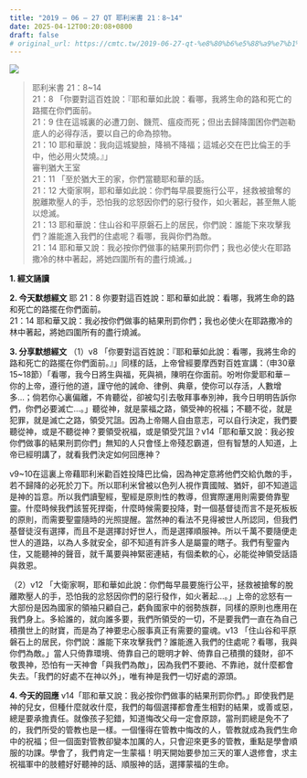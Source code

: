 ```yaml
---
title: "2019 – 06 – 27 QT 耶利米書 21：8~14"
date: 2025-04-12T00:20:08+0800
draft: false
# original_url: https://cmtc.tw/2019-06-27-qt-%e8%80%b6%e5%88%a9%e7%b1%b3%e6%9b%b8-21%ef%bc%9a814
---
```


![](/images/qt.jpg)
> 耶利米書 21：8\~14  
> 21：8 「你要對這百姓說：『耶和華如此說：看哪，我將生命的路和死亡的路擺在你們面前。  
> 21：9 住在這城裏的必遭刀劍、饑荒、瘟疫而死；但出去歸降圍困你們迦勒底人的必得存活，要以自己的命為掠物。  
> 21：10 耶和華說：我向這城變臉，降禍不降福；這城必交在巴比倫王的手中，他必用火焚燒。』」  
> 審判猶大王室  
> 21：11 「至於猶大王的家，你們當聽耶和華的話。  
> 21：12 大衛家啊，耶和華如此說：你們每早晨要施行公平，拯救被搶奪的脫離欺壓人的手，恐怕我的忿怒因你們的惡行發作，如火著起，甚至無人能以熄滅。  
> 21：13 耶和華說：住山谷和平原磐石上的居民，你們說：誰能下來攻擊我們？誰能進入我們的住處呢？看哪，我與你們為敵。  
> 21：14 耶和華又說：我必按你們做事的結果刑罰你們；我也必使火在耶路撒冷的林中著起，將她四圍所有的盡行燒滅。」

**1. 經文誦讀**

**2.  今天默想經文**
耶 21：8 你要對這百姓說：耶和華如此說：看哪，我將生命的路和死亡的路擺在你們面前。  
21：14 耶和華又說：我必按你們做事的結果刑罰你們；我也必使火在耶路撒冷的林中著起，將她四圍所有的盡行燒滅。

**3. 分享默想經文**
（1）v8 「你要對這百姓說：『耶和華如此說：看哪，我將生命的路和死亡的路擺在你們面前。』」同樣的話，上帝曾經要摩西對百姓宣講：（申30章15\~18節）「看哪，我今日將生與福，死與禍，陳明在你面前。吩咐你愛耶和華－你的上帝，遵行他的道，謹守他的誡命、律例、典章，使你可以存活，人數增多…；倘若你心裏偏離，不肯聽從，卻被勾引去敬拜事奉別神，我今日明明告訴你們，你們必要滅亡…。」聽從神，就是蒙福之路，領受神的祝福；不聽不從，就是犯罪，就是滅亡之路，領受咒詛。因為上帝賜人自由意志，可以自行決定，我們要聽從神，或是不聽從神？要領受祝福，或是領受咒詛？v14「耶和華又說：我必按你們做事的結果刑罰你們」無知的人只會怪上帝殘忍霸道，但有智慧的人知道，上帝已經明講了，就看我們決定如何回應神？

v9\~10在這裏上帝藉耶利米勸百姓投降巴比倫，因為神定意將他們交給仇敵的手，若不歸降的必死於刀下。所以耶利米曾被以色列人視作賣國賊、猶奸，卻不知道這是神的旨意。所以我們讀聖經，聖經是原則性的教導，但實際運用則需要倚靠聖靈。什麼時候我們該誓死捍衛，什麼時候需要投降，對一個基督徒而言不是死板板的原則，而需要聖靈隨時的光照提醒。當然神的看法不見得被世人所認同，但我們基督徒沒有選擇，而且不是選擇討好世人，而是選擇順服神。所以千萬不要隨便走世人的道路，以為人多就安全，卻不知道有許多人是屬靈的瞎子。我們有聖靈內住，又能聽神的聲音，就千萬要與神緊密連結，有個柔軟的心，必能從神領受話語與救恩。

（2）v12 「大衛家啊，耶和華如此說：你們每早晨要施行公平，拯救被搶奪的脫離欺壓人的手，恐怕我的忿怒因你們的惡行發作，如火著起…。」上帝的忿怒有一大部份是因為國家的領袖只顧自己，虧負國家中的弱勢族群，同樣的原則也應用在我們身上。多給誰的，就向誰多要，我們所領受的一切，不是要我們一直在為自己積攢世上的財寶，而是為了神要忠心服事真正有需要的靈魂。v13 「住山谷和平原磐石上的居民，你們說：誰能下來攻擊我們？誰能進入我們的住處呢？看哪，我與你們為敵。」當人只倚靠環境、倚靠自己的聰明才幹、倚靠自己積攢的錢財，卻不敬畏神，恐怕有一天神會「與我們為敵」，因為我們不要祂、不靠祂，就什麼都會失去。「我們的好處不在神以外」，唯有神是我們一切好處的源頭。

**4. 今天的回應**
v14「耶和華又說：我必按你們做事的結果刑罰你們。」即使我們是神的兒女，但種什麼就收什麼，我們的每個選擇都會產生相對的結果，或善或惡，總是要承擔責任。就像孩子犯錯，知道悔改父母一定會原諒，當刑罰總是免不了的，我們所受的管教也是一樣。一個懂得在管教中悔改的人，管教就成為我們生命中的祝福；但一個面對管教卻變本加厲的人，只會迎來更多的管教，重點是學會順服的功課。學會了，我們肯定一生蒙福！明天開始要參加三天的軍人退修會，求主祝福軍中的肢體好好聽神的話、順服神的話，選擇蒙福的生命。
